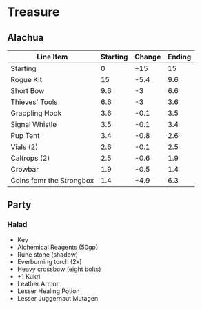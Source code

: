 # Treasure

## Alachua

| Line Item | Starting | Change | Ending |
| - | - | - | - | 
| Starting | 0 | +15 | 15 |
| Rogue Kit | 15 | -5.4 | 9.6 |
| Short Bow | 9.6 | -3 | 6.6 |
| Thieves' Tools | 6.6 | -3 | 3.6 |
| Grappling Hook | 3.6 | -0.1 | 3.5 |
| Signal Whistle | 3.5 | -0.1 | 3.4 |
| Pup Tent | 3.4 | -0.8 | 2.6 |
| Vials (2) | 2.6 | -0.1 | 2.5 |
| Caltrops (2) | 2.5 | -0.6 | 1.9 |
| Crowbar | 1.9 | -0.5 | 1.4 |
| Coins fomr the Strongbox | 1.4 | +4.9 | 6.3 |

## Party

### Halad

- Key
- Alchemical Reagents (50gp)
- Rune stone (shadow)
- Everburning torch (2x)
- Heavy crossbow (eight bolts)
- +1 Kukri
- Leather Armor
- Lesser Healing Potion
- Lesser Juggernaut Mutagen
